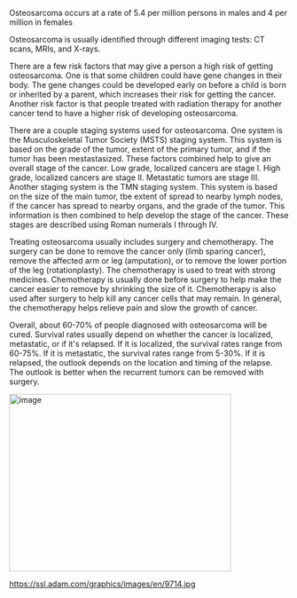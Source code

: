 

Osteosarcoma occurs at a rate of 5.4 per million persons in males and 4 per million in females

Osteosarcoma is usually identified through different imaging tests: CT scans, MRIs, and X-rays.  

There are a few risk factors that may give a person a high risk of getting osteosarcoma.  One is that some children could have gene changes in their body.  The gene changes could be developed early on before a child is born or inherited by a parent, which increases their risk for getting the cancer.  Another risk factor is that people treated with radiation therapy for another cancer tend to have a higher risk of developing osteosarcoma.  

There are a couple staging systems used for osteosarcoma.  One system is the Musculoskeletal Tumor Society (MSTS) staging system.  This system is based on the grade of the tumor, extent of the primary tumor, and if the tumor has been mestastasized.  These factors combined help to give an overall stage of the cancer.  Low grade, localized cancers are stage I.  High grade, localized cancers are stage II.  Metastatic tumors are stage III.  Another staging system is the TMN staging system.  This system is based on the size of the main tumor, tbe extent of spread to nearby lymph nodes, if the cancer has spread to nearby organs, and the grade of the tumor.  This information is then combined to help develop the stage of the cancer.  These stages are described using Roman numerals I through IV.  

Treating osteosarcoma usually includes surgery and chemotherapy.  The surgery can be done to remove the cancer only (limb sparing cancer), remove the affected arm or leg (amputation), or to remove the lower portion of the leg (rotationplasty).  The chemotherapy is used to treat with strong medicines.  Chemotherapy is usually done before surgery to help make the cancer easier to remove by shrinking the size of it.  Chemotherapy is also used after surgery to help kill any cancer cells that may remain.  In general, the chemotherapy helps relieve pain and slow the growth of cancer.  

Overall, about 60-70% of people diagnosed with osteosarcoma will be cured.  Survival rates usually depend on whether the cancer is localized, metastatic, or if it's relapsed.  If it is localized, the survival rates range from 60-75%.  If it is metastatic, the survival rates range from 5-30%.  If it is relapsed, the outlook depends on the location and timing of the relapse.  The outlook is better when the recurrent tumors can be removed with surgery.  

<img width="400" height="320" alt="image" src="https://github.com/user-attachments/assets/5969da77-b670-4ed9-930d-19c1edc6fb11" />

https://ssl.adam.com/graphics/images/en/9714.jpg 
